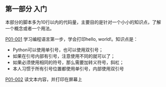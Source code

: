
## 第一部分 入门
本部分的脚本多为10行以内的代码量，主要目的是针对一个小小的知识点，了解一个概念或者一个用法。  

[P01-001](Part-01/src/p01_001_hello_world.py) 
学习编程语言第一步，学会打印hello, world!。知识点是：
* Python可以使用单引号，也可以使用双引号；
* 如果在引号内部有引号，注意使用不同的就可以了；
* 如果必须使用相同的符号，那么需要加转义符号，斜杠；
* 本人习惯于所有引号位置都使用单引号，内部使用双引号  

[P01-002](Part-01/src/p01_002_read_simple.py) 
读文本内容，并打印在屏幕上



